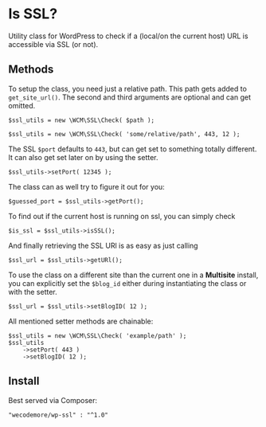 # Is SSL?

Utility class for WordPress to check if a (local/on the current host) URL is accessible via SSL (or not).

## Methods

To setup the class, you need just a relative path. This path gets added to `get_site_url()`.
The second and third arguments are optional and can get omitted.

    $ssl_utils = new \WCM\SSL\Check( $path );

    $ssl_utils = new \WCM\SSL\Check( 'some/relative/path', 443, 12 );

The SSL `$port` defaults to `443`, but can get set to something totally different. It can also
get set later on by using the setter.

    $ssl_utils->setPort( 12345 );

The class can as well try to figure it out for you:

    $guessed_port = $ssl_utils->getPort();

To find out if the current host is running on ssl, you can simply check

    $is_ssl = $ssl_utils->isSSL();

And finally retrieving the SSL URl is as easy as just calling

    $ssl_url = $ssl_utils->getURl();

To use the class on a different site than the current one in a **Multisite** install, you
can explicitly set the `$blog_id` either during instantiating the class or with the setter.

    $ssl_url = $ssl_utils->setBlogID( 12 );


All mentioned setter methods are chainable:

    $ssl_utils = new \WCM\SSL\Check( 'example/path' );
    $ssl_utils
        ->setPort( 443 )
        ->setBlogID( 12 );

## Install

Best served via Composer:

    "wecodemore/wp-ssl" : "^1.0"